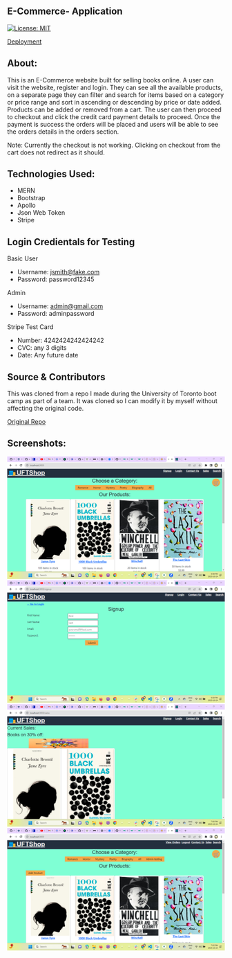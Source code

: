 
## E-Commerce- Application ##

[![License: MIT](https://img.shields.io/badge/License-MIT-yellow.svg)](https://opensource.org/licenses/MIT)


<a href='https://e-store123-c8f23fba8782.herokuapp.com/'>Deployment</a>

## About:
This is an E-Commerce website built for selling books online.
A user can visit the website, register and login. They can see all the available products, on a separate page they can filter and search for items based on a category or price range and sort in ascending or descending by price or date added. Products can be added or removed from a cart. The user can then proceed to checkout and click the credit card payment details to proceed. Once the payment is success the orders will be placed and users will be able to see the orders details in the orders section.

Note: Currently the checkout is not working. Clicking on checkout from the cart does not redirect as it should.


## Technologies Used:
- MERN
- Bootstrap
- Apollo
- Json Web Token
- Stripe

## Login Credientals for Testing
Basic User

- Username: jsmith@fake.com
- Password: password12345


Admin

- Username: admin@gmail.com
- Password: adminpassword

Stripe Test Card

- Number: 4242424242424242
- CVC: any 3 digits
- Date: Any future date


## Source & Contributors

This was cloned from a repo I made during the University of Toronto boot camp as part of a team. It was cloned so I can modify it by myself without affecting the original code.

<a href='https://github.com/phvania/E-Commerce-'>Original Repo</a>


## Screenshots:
![Alt text](image-1.png)
![Alt text](image-2.png)
![Alt text](image-3.png)
![Alt text](image-4.png)






